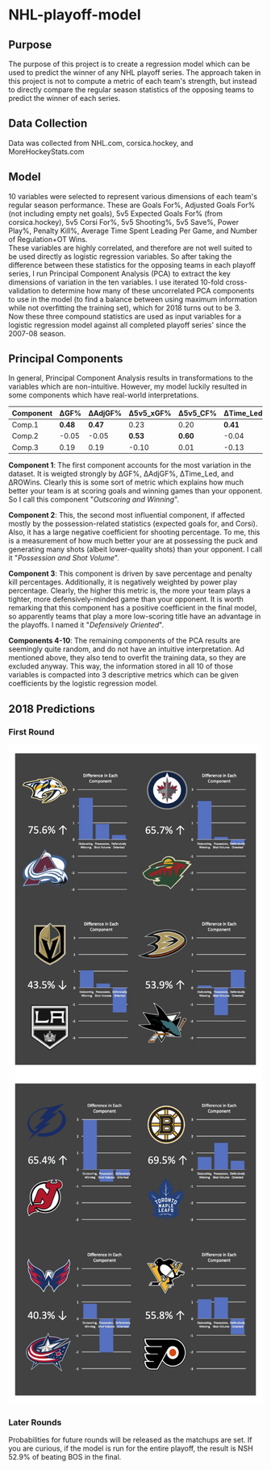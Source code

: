 # NHL-playoff-model

## Purpose

The purpose of this project is to create a regression model which can be used to predict the winner of any NHL playoff series. The approach taken in this project is not to compute a metric of each team's strength, but instead to directly compare the regular season statistics of the opposing teams to predict the winner of each series.

## Data Collection

Data was collected from NHL.com, corsica.hockey, and MoreHockeyStats.com

## Model

10 variables were selected to represent various dimensions of each team's regular season performance. These are Goals For%, Adjusted Goals For% (not including empty net goals), 5v5 Expected Goals For% (from corsica.hockey), 5v5 Corsi For%, 5v5 Shooting%, 5v5 Save%, Power Play%, Penalty Kill%, Average Time Spent Leading Per Game, and Number of Regulation+OT Wins.  
These variables are highly correlated, and therefore are not well suited to be used directly as logistic regression variables. So after taking the difference between these statistics for the opposing teams in each playoff series, I run Principal Component Analysis (PCA) to extract the key dimensions of variation in the ten variables.  I use iterated 10-fold cross-validation to determine how many of these uncorrelated PCA components to use in the model (to find a balance between using maximum information while not overfitting the training set), which for 2018 turns out to be 3.  
Now these three compound statistics are used as input variables for a logistic regression model against all completed playoff series' since the 2007-08 season.  

## Principal Components
In general, Principal Component Analysis results in transformations to the variables which are non-intuitive. However, my model luckily resulted in some components which have real-world interpretations.

|Component|	ΔGF%	|ΔAdjGF%	|Δ5v5_xGF%|Δ5v5_CF%	|ΔTime_Led|Δ5v5_Sh%	|Δ5v5_Sv%	|ΔPP%	|ΔPK%	|ΔROWins |
|---------|-------|---------|---------|---------|---------|---------|---------|-----|-----|--------|
|Comp.1	|**0.48**	|**0.47**	|0.23	|0.20	|**0.41**	|0.21	|0.04	|0.21	|0.09	|**0.44**|
|Comp.2	|-0.05	|-0.05	|**0.53**	|**0.60**	|-0.04	|**-0.49**	|-0.27	|-0.09	|0.16	|-0.13|
|Comp.3	|0.19	|0.19	|-0.10	|0.01	|-0.13	|-0.19	|**0.60**	|**-0.53**	|**0.47**	|-0.05|

**Component 1**: The first component accounts for the most variation in the dataset. It is weigted strongly by ΔGF%, ΔAdjGF%, ΔTime_Led, and ΔROWins. Clearly this is some sort of metric which explains how much better your team is at scoring goals and winning games than your opponent. So I call this component "_Outscoring and Winning_".

**Component 2**: This, the second most influential component, if affected mostly by the possession-related statistics (expected goals for, and Corsi). Also, it has a large negative coefficient for shooting percentage. To me, this is a measurement of how much better your are at possessing the puck and generating many shots (albeit lower-quality shots) than your opponent. I call it "_Possession and Shot Volume_".

**Component 3**: This component is driven by save percentage and penalty kill percentages. Additionally, it is negatively weighted by power play percentage. Clearly, the higher this metric is, the more your team plays a tighter, more defensively-minded game than your opponent. It is worth remarking that this component has a positive coefficient in the final model, so apparently teams that play a more low-scoring title have an advantage in the playoffs. I named it "_Defensively Oriented_".

**Components 4-10**: The remaining components of the PCA results are seemingly quite random, and do not have an intuitive interpretation. Ad mentioned above, they also tend to overfit the training data, so they are excluded anyway. This way, the information stored in all 10 of those variables is compacted into 3 descriptive metrics which can be given coefficients by the logistic regression model.


## 2018 Predictions

### First Round
![alt text](https://raw.githubusercontent.com/epgreig/NHL-playoff-model/master/predictions_2018_visual_west.jpg)
![alt text](https://raw.githubusercontent.com/epgreig/NHL-playoff-model/master/predictions_2018_visual_east.jpg)

### Later Rounds
Probabilities for future rounds will be released as the matchups are set. If you are curious, if the model is run for the entire playoff, the result is NSH 52.9% of beating BOS in the final.

